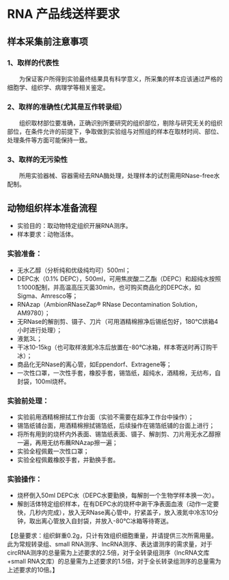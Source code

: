 # RNA 产品线送样要求
## 样本采集前注意事项
### 1、取样的代表性
&emsp;&emsp;为保证客户所得到实验最终结果具有科学意义，所采集的样本应该通过严格的细胞学、组织学、病理学等相关鉴定。
### 2、取样的准确性(尤其是互作转录组）
&emsp;&emsp;组织取材部位要准确，正确识别所要研究的组织部位，剔除与研究无关的组织部位，在条件允许的前提下，争取做到实验组与对照组的样本在取材时间、部位、处理条件等方面可能保持一致。
### 3、取样的无污染性
&emsp;&emsp;所用实验器械、容器需经去RNA酶处理，处理样本的试剂需用RNase-free水配制。
## 动物组织样本准备流程
- 实验目的：取动物特定组织开展RNA测序。
- 样本要求：动物活体。
### 实验准备：
- 无水乙醇（分析纯和优级纯均可）500ml；
- DEPC水（0.1% DEPC），500ml，可用焦炭酸二乙酯（DEPC）和超纯水按照1:1000配制，并高温高压灭菌30min，也可购买商品化的DEPC水，如Sigma、Amresco等；
- RNAzap（AmbionRNaseZap® RNase Decontamination Solution，AM9780）；
- 无RNase的解剖剪、镊子、刀片（可用酒精棉擦净后锡纸包好，180℃烘箱4小时进行处理）；
- 液氮3L；
- 干冰10-15kg（也可取样液氮冷冻后放置在-80℃冰箱，样本寄送时再订购干冰）；
- 商品化无RNase的离心管，如Eppendorf、Extragene等；
- 一次性口罩，一次性手套，橡胶手套，锡箔纸，超纯水，酒精棉，无纺布，自封袋，100ml烧杯。
### 实验前处理：
- 实验前用酒精棉擦拭工作台面（实验不需要在超净工作台中操作）；
- 锡箔纸铺台面，用酒精棉擦拭锡箔纸，后续操作在锡箔纸铺的台面上进行；
- 将所有用到的烧杯内外表面、锡箔纸表面、镊子、解剖剪、刀片用无水乙醇擦一遍，再用无纺布蘸RNAzap擦一遍；
- 实验全程佩戴一次性口罩；
- 实验全程佩戴橡胶手套，并勤换手套。
### 实验操作：
- 烧杯倒入50ml DEPC水（DEPC水要勤换，每解剖一个生物学样本换一次）。
- 解剖活体特定组织样本，在有DEPC水的烧杯中涮干净表面血液（动作一定要快，几秒内完成），放入无RNase离心管中，拧紧盖子，放入液氮中冷冻10分钟，取出离心管放入自封袋，并放入-80℃冰箱等待寄送。

【总量要求：组织鲜重0.2g，只计有效组织细胞重量，并请提供三次所需用量。此为常规转录组、small RNA测序、lncRNA测序、表达谱测序的需求量，对于circRNA测序的总量需为上述要求的2.5倍，对于全转录组测序（lncRNA文库+small RNA文库）的总量需为上述要求的1.5倍，对于全长转录组测序的总量需为上述要求的10倍。】
